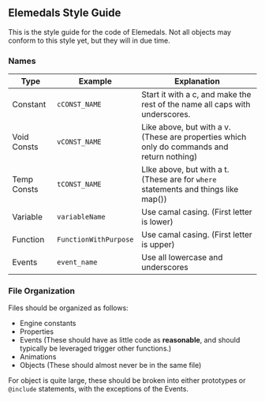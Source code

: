 ## Elemedals Style Guide
This is the style guide for the code of Elemedals. Not all objects may conform to this style yet, but they will in due time.

### Names

| Type        | Example              | Explanation																																								|
| ----------- | -------------------- | ------------------------------------------------------------------------------------------ |
| Constant		| `cCONST_NAME`				 | Start it with a c, and make the rest of the name all caps with underscores.								|
| Void Consts | `vCONST_NAME`				 | Like above, but with a v. (These are properties which only do commands and return nothing)	|
| Temp Consts | `tCONST_NAME`				 | LIke above, but with a t. (These are for `where` statements and things like map())					|
| Variable		| `variableName`			 | Use camal casing. (First letter is lower)																									|
| Function		| `FunctionWithPurpose`| Use camal casing. (First letter is upper)																									|
| Events			| `event_name`				 | Use all lowercase and underscores																													|

### File Organization
Files should be organized as follows:

+ Engine constants
+ Properties
+ Events (These should have as little code as **reasonable**, and should typically be leveraged trigger other functions.) 
+ Animations
+ Objects (These should almost never be in the same file)

For object is quite large, these should be broken into either prototypes or `@include` statements, with the exceptions of the Events. 
